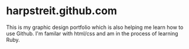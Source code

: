 harpstreit.github.com
=====================
This is my graphic design portfolio which is also helping me learn how to use Github. I'm familar with html/css and am in the process of learning Ruby. 
